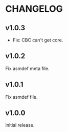 # CHANGELOG

## v1.0.3

- Fix: CBC can't get core.

## v1.0.2

Fix asmdef meta file.

## v1.0.1

Fix asmdef file.

## v1.0.0

Initial release.
